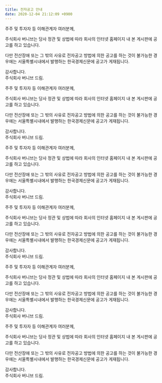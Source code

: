 ```yaml
---
title: 전자공고 안내
date: 2020-12-04 21:12:09 +0900
---
```

주주 및 투자자 등 이해관계자 여러분께,

주식회사 버니브는 당사 정관 및 상법에 따라
회사의 인터넷 홈페이지 내 본 게시판에 공고를 하고 있습니다.

다만 전산장애 또는 그 밖의 사유로 전자공고 방법에 의한 공고를 하는 것이 불가능한 경우에는
서울특별시내에서 발행하는 한국경제신문에 공고가 게재됩니다.

감사합니다.  
주식회사 버니브 드림.

주주 및 투자자 등 이해관계자 여러분께,

주식회사 버니브는 당사 정관 및 상법에 따라
회사의 인터넷 홈페이지 내 본 게시판에 공고를 하고 있습니다.

다만 전산장애 또는 그 밖의 사유로 전자공고 방법에 의한 공고를 하는 것이 불가능한 경우에는
서울특별시내에서 발행하는 한국경제신문에 공고가 게재됩니다.

감사합니다.  
주식회사 버니브 드림.

주주 및 투자자 등 이해관계자 여러분께,

주식회사 버니브는 당사 정관 및 상법에 따라
회사의 인터넷 홈페이지 내 본 게시판에 공고를 하고 있습니다.

다만 전산장애 또는 그 밖의 사유로 전자공고 방법에 의한 공고를 하는 것이 불가능한 경우에는
서울특별시내에서 발행하는 한국경제신문에 공고가 게재됩니다.

감사합니다.  
주식회사 버니브 드림.

주주 및 투자자 등 이해관계자 여러분께,

주식회사 버니브는 당사 정관 및 상법에 따라
회사의 인터넷 홈페이지 내 본 게시판에 공고를 하고 있습니다.

다만 전산장애 또는 그 밖의 사유로 전자공고 방법에 의한 공고를 하는 것이 불가능한 경우에는
서울특별시내에서 발행하는 한국경제신문에 공고가 게재됩니다.

감사합니다.  
주식회사 버니브 드림.

주주 및 투자자 등 이해관계자 여러분께,

주식회사 버니브는 당사 정관 및 상법에 따라
회사의 인터넷 홈페이지 내 본 게시판에 공고를 하고 있습니다.

다만 전산장애 또는 그 밖의 사유로 전자공고 방법에 의한 공고를 하는 것이 불가능한 경우에는
서울특별시내에서 발행하는 한국경제신문에 공고가 게재됩니다.

감사합니다.  
주식회사 버니브 드림.

주주 및 투자자 등 이해관계자 여러분께,

주식회사 버니브는 당사 정관 및 상법에 따라
회사의 인터넷 홈페이지 내 본 게시판에 공고를 하고 있습니다.

다만 전산장애 또는 그 밖의 사유로 전자공고 방법에 의한 공고를 하는 것이 불가능한 경우에는
서울특별시내에서 발행하는 한국경제신문에 공고가 게재됩니다.

감사합니다.  
주식회사 버니브 드림.

